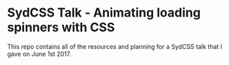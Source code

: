 # SydCSS Talk - Animating loading spinners with CSS

This repo contains all of the resources and planning for a SydCSS talk that I gave on June 1st 2017.
